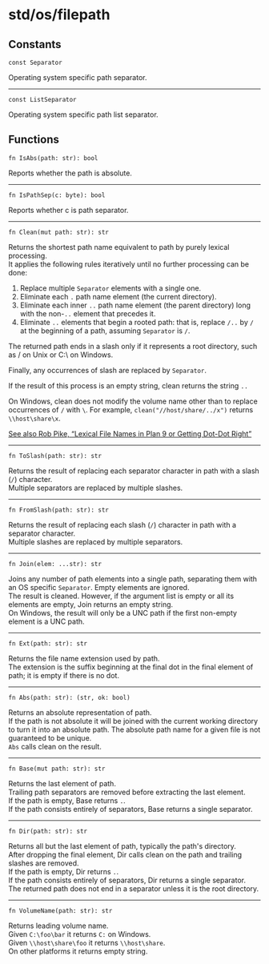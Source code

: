 # std/os/filepath

## Constants
```jule
const Separator
```
Operating system specific path separator.

---

```jule
const ListSeparator
```
Operating system specific path list separator.

## Functions
```jule
fn IsAbs(path: str): bool
```
Reports whether the path is absolute.

---

```jule
fn IsPathSep(c: byte): bool
```
Reports whether c is path separator.

---

```jule
fn Clean(mut path: str): str
```
Returns the shortest path name equivalent to path by purely lexical processing.\
It applies the following rules iteratively until no further processing can be done:

1. Replace multiple `Separator` elements with a single one.
2. Eliminate each `.` path name element (the current directory).
3. Eliminate each inner `..` path name element (the parent directory) long with the non-`..` element that precedes it.
4. Eliminate `..` elements that begin a rooted path: that is, replace `/..` by `/` at the beginning of a path, assuming `Separator` is `/`.

The returned path ends in a slash only if it represents a root directory, such as / on Unix or C:\ on Windows.

Finally, any occurrences of slash are replaced by `Separator`.

If the result of this process is an empty string, clean returns the string `..`

On Windows, clean does not modify the volume name other than to replace occurrences of `/` with `\`.
For example, `clean("//host/share/../x")` returns `\\host\share\x`.

[See also Rob Pike, “Lexical File Names in Plan 9 or Getting Dot-Dot Right”](https://9p.io/sys/doc/lexnames.html)

---

```jule
fn ToSlash(path: str): str
```
Returns the result of replacing each separator character in path with a slash (`/`) character.\
Multiple separators are replaced by multiple slashes.

---

```jule
fn FromSlash(path: str): str
```
Returns the result of replacing each slash (`/`) character in path with a separator character.\
Multiple slashes are replaced by multiple separators. 

---

```jule
fn Join(elem: ...str): str
```
Joins any number of path elements into a single path, separating them with an OS specific `Separator`.
Empty elements are ignored.\
The result is cleaned. However, if the argument list is empty or all its elements are empty, Join returns an empty string.\
On Windows, the result will only be a UNC path if the first non-empty element is a UNC path. 

---

```jule
fn Ext(path: str): str
```
Returns the file name extension used by path.\
The extension is the suffix beginning at the final dot in the final element of path; it is empty if there is no dot.

---

```jule
fn Abs(path: str): (str, ok: bool)
```
Returns an absolute representation of path.\
If the path is not absolute it will be joined with the current working directory to turn it into an absolute path.
The absolute path name for a given file is not guaranteed to be unique.\
`Abs` calls clean on the result.

---

```jule
fn Base(mut path: str): str
```
Returns the last element of path.\
Trailing path separators are removed before extracting the last element.\
If the path is empty, Base returns `.`.\
If the path consists entirely of separators, Base returns a single separator.

---

```jule
fn Dir(path: str): str
```
Returns all but the last element of path, typically the path's directory.\
After dropping the final element, Dir calls clean on the path and trailing slashes are removed.\
If the path is empty, Dir returns `.`.\
If the path consists entirely of separators, Dir returns a single separator.\
The returned path does not end in a separator unless it is the root directory.

---

```jule
fn VolumeName(path: str): str
```
Returns leading volume name.\
Given `C:\foo\bar` it returns `C:` on Windows.\
Given `\\host\share\foo` it returns `\\host\share`.\
On other platforms it returns empty string.